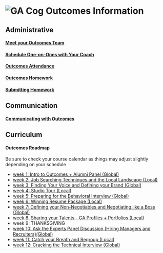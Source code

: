 # ![GA Cog](https://camo.githubusercontent.com/6ce15b81c1f06d716d753a61f5db22375fa684da/68747470733a2f2f67612d646173682e73332e616d617a6f6e6177732e636f6d2f70726f64756374696f6e2f6173736574732f6c6f676f2d39663838616536633963333837313639306533333238306663663535376633332e706e67) Outcomes Information
## Administrative
#### [Meet your Outcomes Team](/outcomes-intro.md)
#### [Schedule One-on-Ones with Your Coach](/one-on-ones.md)
#### [Outcomes Attendance](/outcomes-attendance.md)
#### [Outcomes Homework](/homework.md)
#### [Submitting Homework](/submittingHW.md)
## Communication
#### [Communicating with Outcomes](/communicating-with-outcomes.md)
## Curriculum 
#### Outcomes Roadmap
Be sure to check your course calendar as things may adjust slightly depending on your schedule
- [week 1: Intro to Outcomes + Alumni Panel (Global)](/roadmap/week01)
- [week 2: Job Searching Techniques and the Local Landscape (Local)](/roadmap/week%2022.md) 
- [week 3: Finding Your Voice and Defining your Brand (Global)](/roadmap/week03)
- [week 4: Studio Tour (Local)](/roadmap/week05)
- [week 5: Preparing for the Behavioral Interview (Global)](/roadmap/week07)
- [week 6: Winning Resume Package (Local)](/roadmap/week04)
- [week 7: Defining your Non-Negotiables and Negotiating like a Boss (Global)](/roadmap/week88.md)
- [week 8: Sharing your Talents - GA Profiles + Portfolios (Local)](/roadmap/week08)
- week 9: THANKSGIVING 
- [week 10: Ask the Experts Panel Discussion (Hiring Managers and Recruiters)(Global)](/roadmap/week10)
- [week 11: Catch your Breath and Regroup (Local)](/roadmap/week09)
- [week 12: Cracking the Technical Interview (Global)](/roadmap/week11/DSI/readme.md)



